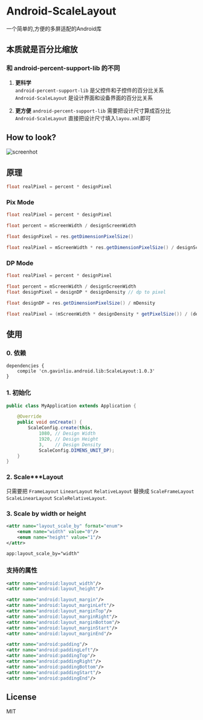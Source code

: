 # Android-ScaleLayout

一个简单的,方便的多屏适配的Android库

## 本质就是百分比缩放

### 和 android-percent-support-lib 的不同

1. **更科学**      
    ``android-percent-support-lib`` 是父控件和子控件的百分比关系      
    ``Android-ScaleLayout`` 是设计界面和设备界面的百分比关系      

2. **更方便**
    ``android-percent-support-lib`` 需要把设计尺寸算成百分比      
    ``Android-ScaleLayout`` 直接把设计尺寸填入``layou.xml``即可      


## How to look?

![screenhot](/screenhot.png)


## 原理

```java
float realPixel = percent * designPixel
```

### Pix Mode

```java
float realPixel = percent * designPixel

float percent = mScreenWidth / designScreenWidth

float designPixel = res.getDimensionPixelSize()
```
```java
float realPixel = mScreenWidth * res.getDimensionPixelSize() / designScreenWidth
```

### DP Mode
```java
float realPixel = percent * designPixel

float percent = mScreenWidth / designScreenWidth
float designPixel = designDP * designDensity // dp to pixel

float designDP = res.getDimensionPixelSize() / mDensity
```
```java
float realPixel = (mScreenWidth * designDensity * getPixelSize()) / (designScreenWidth * mDensity)
```

## 使用

### 0. 依赖

```
dependencies {
    compile 'cn.gavinliu.android.lib:ScaleLayout:1.0.3'
}
```

### 1. 初始化

```java
public class MyApplication extends Application {

    @Override
    public void onCreate() {
        ScaleConfig.create(this,
            1080, // Design Width
            1920, // Design Height
            3,    // Design Density
            ScaleConfig.DIMENS_UNIT_DP);
    }
}
```

### 2. Scale***Layout

只需要把 ``FrameLayout`` ``LinearLayout`` ``RelativeLayout`` 替换成 ``ScaleFrameLayout`` ``ScaleLinearLayout`` ``ScaleRelativeLayout``.

### 3. Scale by width or height

```xml
<attr name="layout_scale_by" format="enum">
    <enum name="width" value="0"/>
    <enum name="height" value="1"/>
</attr>
```
```xml
app:layout_scale_by="width"
```

### 支持的属性

```xml
<attr name="android:layout_width"/>
<attr name="android:layout_height"/>

<attr name="android:layout_margin"/>
<attr name="android:layout_marginLeft"/>
<attr name="android:layout_marginTop"/>
<attr name="android:layout_marginRight"/>
<attr name="android:layout_marginBottom"/>
<attr name="android:layout_marginStart"/>
<attr name="android:layout_marginEnd"/>

<attr name="android:padding"/>
<attr name="android:paddingLeft"/>
<attr name="android:paddingTop"/>
<attr name="android:paddingRight"/>
<attr name="android:paddingBottom"/>
<attr name="android:paddingStart"/>
<attr name="android:paddingEnd"/>
```

## License

MIT
